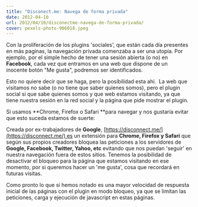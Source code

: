 ```yaml
---
title: "Disconect.me: Navega de forma privada"
date: 2012-04-10
url: 2012/04/10/disconectme-navega-de-forma-privada/
cover: pexels-photo-906018.jpeg
---
```

Con la proliferación de los plugins 'sociales', que están cada día presentes en más paginas, la navegación privada comenzaba a ser una utopía. Por ejemplo, por el simple hecho de tener una sesión abierta (o no) en **Facebook**, cada vez que entramos en una web que dispone de un inocente botón "Me gusta", podremos ser identificados.

Esto no quiere decir que se haga, pero la posibilidad esta ahí.  La web que visitamos no sabe (o no tiene que saber quienes somos), pero el plugin social si que sabe quienes somos y que web estamos visitando, ya que tiene nuestra sesión en la red social y la página que pide mostrar el plugin.

Si usamos **Chrome, Firefox o Safari **para navegar y nos gustaría evitar que esto suceda estamos de suerte:

Creada por ex-trabajadores de **Google**, [https://disconnect.me/](https://disconnect.me/) es un extensión para **Chrome, Firefox y Safari** que según sus propios creadores bloquea las peticiones a los servidores de **Google, Facebook, Twitter, Yahoo, etc** evitando que nos puedan 'seguir' en nuestra navegación fuera de estos sitios. Tenemos la posibilidad de desactivar el bloqueo para la página que estamos visitando en ese momento, por si queremos hacer un 'me gusta', cosa que recordará en futuras visitas.

Como pronto lo que si hemos notado es una mayor velocidad de respuesta inicial de las páginas con el plugin en modo bloqueo, ya que se limitan las peticiones, carga y ejecución de javascript en estas páginas.
